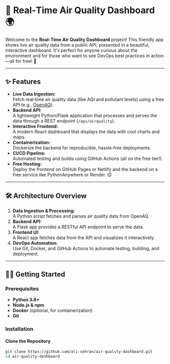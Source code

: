 # 🚀 Real‑Time Air Quality Dashboard 🌍

Welcome to the **Real‑Time Air Quality Dashboard** project! This friendly app shows live air quality data from a public API, presented in a beautiful, interactive dashboard. It's perfect for anyone curious about the environment and for those who want to see DevOps best practices in action—all for free! 🎉

---

## ✨ Features

- **Live Data Ingestion:**  
  Fetch real‑time air quality data (like AQI and pollutant levels) using a free API (e.g., [OpenAQ](https://docs.openaq.org/)).  
- **Backend API:**  
  A lightweight Python/Flask application that processes and serves the data through a REST endpoint (`/api/airquality`).  
- **Interactive Frontend:**  
  A modern React dashboard that displays the data with cool charts and maps.  
- **Containerization:**  
  Dockerize the backend for reproducible, hassle‑free deployments.  
- **CI/CD Pipeline:**  
  Automated testing and builds using GitHub Actions (all on the free tier!).  
- **Free Hosting:**  
  Deploy the frontend on GitHub Pages or Netlify and the backend on a free service like PythonAnywhere or Render. 😊

---

## 🛠️ Architecture Overview

1. **Data Ingestion & Processing:**  
   A Python script fetches and parses air quality data from OpenAQ.
2. **Backend API:**  
   A Flask app provides a RESTful API endpoint to serve the data.
3. **Frontend UI:**  
   A React app fetches data from the API and visualizes it interactively.
4. **DevOps Automation:**  
   Use Git, Docker, and GitHub Actions to automate testing, building, and deployment.

---

## 🏃‍♂️ Getting Started

### Prerequisites

- **Python 3.8+**
- **Node.js & npm**
- **Docker** (optional, for containerization)
- **Git**

### Installation

#### Clone the Repository

```bash
git clone https://github.com/ali-sehran/air-quality-dashboard.git
cd air-quality-dashboard
```
